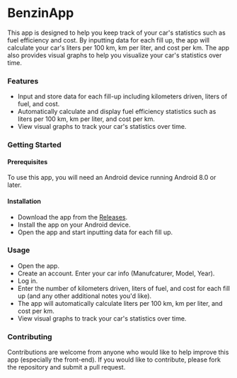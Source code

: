 # BenzinApp

This app is designed to help you keep track of your car's statistics such as fuel efficiency and cost. By inputting data for each fill up, the app will calculate your car's liters per 100 km, km per liter, and cost per km. The app also provides visual graphs to help you visualize your car's statistics over time.

### Features

+ Input and store data for each fill-up including kilometers driven, liters of fuel, and cost.
+ Automatically calculate and display fuel efficiency statistics such as liters per 100 km, km per liter, and cost per km.
+ View visual graphs to track your car's statistics over time.

### Getting Started

#### Prerequisites

To use this app, you will need an Android device running Android 8.0 or later.

#### Installation

+ Download the app from the [Releases](https://github.com/GeorgeMC2610/BenzinApp/releases).
+ Install the app on your Android device.
+ Open the app and start inputting data for each fill up.

### Usage

+ Open the app.
+ Create an account. Enter your car info (Manufcaturer, Model, Year).
+ Log in.
+ Enter the number of kilometers driven, liters of fuel, and cost for each fill up (and any other additional notes you'd like).
+ The app will automatically calculate liters per 100 km, km per liter, and cost per km.
+ View visual graphs to track your car's statistics over time.

### Contributing

Contributions are welcome from anyone who would like to help improve this app (especially the front-end). If you would like to contribute, please fork the repository and submit a pull request.

